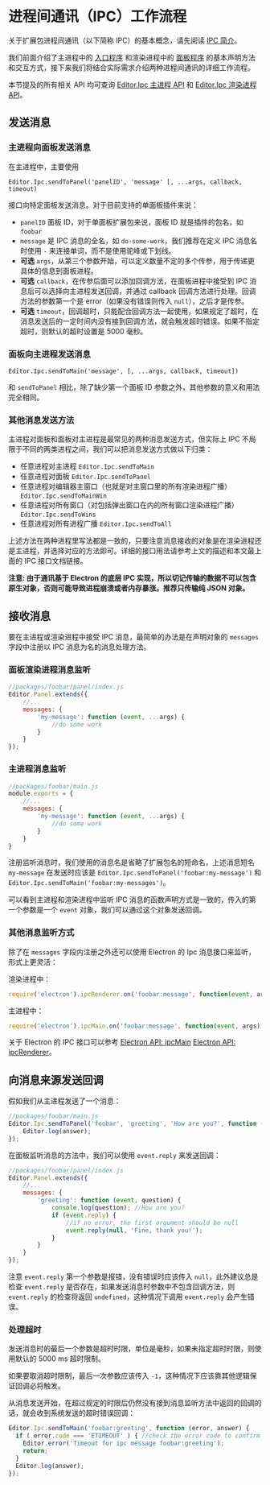 # 进程间通讯（IPC）工作流程

关于扩展包进程间通讯（以下简称 IPC）的基本概念，请先阅读 [IPC 简介](introduction-to-ipc.md)。

我们前面介绍了主进程中的 [入口程序](entry-point.md) 和渲染进程中的 [面板程序](extends-panel.md) 的基本声明方法和交互方式，接下来我们将结合实际需求介绍两种进程间通讯的详细工作流程。

本节提及的所有相关 API 均可查询 [Editor.Ipc 主进程 API](api/editor-framework/main/ipc.md) 和 [Editor.Ipc 渲染进程 API](api/editor-framework/renderer/ipc.md)。

## 发送消息

### 主进程向面板发送消息

在主进程中，主要使用

`Editor.Ipc.sendToPanel('panelID', 'message' [, ...args, callback, timeout)`

接口向特定面板发送消息。对于目前支持的单面板插件来说：

- `panelID` 面板 ID，对于单面板扩展包来说，面板 ID 就是插件的包名，如 `foobar`
- `message` 是 IPC 消息的全名，如 `do-some-work`，我们推荐在定义 IPC 消息名时使用 `-` 来连接单词，而不是使用驼峰或下划线。
- **可选** `args`，从第三个参数开始，可以定义数量不定的多个传参，用于传递更具体的信息到面板进程。
- **可选** `callback`，在传参后面可以添加回调方法，在面板进程中接受到 IPC 消息后可以选择向主进程发送回调，并通过 callback 回调方法进行处理。回调方法的参数第一个是 error（如果没有错误则传入 `null`），之后才是传参。
- **可选** `timeout`，回调超时，只能配合回调方法一起使用，如果规定了超时，在消息发送后的一定时间内没有接到回调方法，就会触发超时错误。如果不指定超时，则默认的超时设置是 5000 毫秒。

### 面板向主进程发送消息

`Editor.Ipc.sendToMain('message', [, ...args, callback, timeout])`

和 `sendToPanel` 相比，除了缺少第一个面板 ID 参数之外，其他参数的意义和用法完全相同。

### 其他消息发送方法

主进程对面板和面板对主进程是最常见的两种消息发送方式，但实际上 IPC 不局限于不同的两类进程之间，我们可以把消息发送方式做以下归类：

- 任意进程对主进程 `Editor.Ipc.sendToMain`
- 任意进程对面板 `Editor.Ipc.sendToPanel`
- 任意进程对编辑器主窗口（也就是对主窗口里的所有渲染进程广播）`Editor.Ipc.sendToMainWin`
- 任意进程对所有窗口（对包括弹出窗口在内的所有窗口渲染进程广播）`Editor.Ipc.sendToWins`
- 任意进程对所有进程广播 `Editor.Ipc.sendToAll`

上述方法在两种进程里写法都是一致的，只要注意消息接收的对象是在渲染进程还是主进程，并选择对应的方法即可。详细的接口用法请参考上文的描述和本文最上面的 IPC 接口文档链接。

**注意: 由于通讯基于 Electron 的底层 IPC 实现，所以切记传输的数据不可以包含原生对象，否则可能导致进程崩溃或者内存暴涨。推荐只传输纯 JSON 对象。**

## 接收消息

要在主进程或渲染进程中接受 IPC 消息，最简单的办法是在声明对象的 `messages` 字段中注册以 IPC 消息为名的消息处理方法。

### 面板渲染进程消息监听

```js
//packages/foobar/panel/index.js
Editor.Panel.extends({
    //...
    messages: {
        'my-message': function (event, ...args) {
            //do some work
        }
    }
});
```

### 主进程消息监听

```js
//packages/foobar/main.js
module.exports = {
    //...
    messages: {
        'my-message': function (event, ...args) {
            //do some work
        }
    }
}
```

注册监听消息时，我们使用的消息名是省略了扩展包名的短命名，上述消息短名 `my-message` 在发送时应该是 `Editor.Ipc.sendToPanel('foobar:my-message')` 和 `Editor.Ipc.sendToMain('foobar:my-messages')`。

可以看到主进程和渲染进程中监听 IPC 消息的函数声明方式是一致的，传入的第一个参数是一个 `event` 对象，我们可以通过这个对象发送回调。

### 其他消息监听方式

除了在 `messages` 字段内注册之外还可以使用 Electron 的 Ipc 消息接口来监听，形式上更灵活：

渲染进程中：

```js
require('electron').ipcRenderer.on('foobar:message', function(event, args) {});
```

主进程中：

```js
require('electron').ipcMain.on('foobar:message', function(event, args) {});
```

关于 Electron 的 IPC 接口可以参考 [Electron API: ipcMain](http://electron.atom.io/docs/api/ipc-main/) [Electron API: ipcRenderer](http://electron.atom.io/docs/api/ipc-renderer/)。

## 向消息来源发送回调

假如我们从主进程发送了一个消息：

```js
//packages/foobar/main.js
Editor.Ipc.sendToPanel('foobar', 'greeting', 'How are you?', function (error, answer) {
    Editor.log(answer);
});
```

在面板监听消息的方法中，我们可以使用 `event.reply` 来发送回调：

```js
//packages/foobar/panel/index.js
Editor.Panel.extends({
    //...
    messages: {
        'greeting': function (event, question) {
            console.log(question); //How are you?
            if (event.reply) {
                //if no error, the first argument should be null
                event.reply(null, 'Fine, thank you!');
            }
        }
    }
});
```

注意 `event.reply` 第一个参数是报错，没有错误时应该传入 `null`，此外建议总是检查 `event.reply` 是否存在，如果发送消息时参数中不包含回调方法，则 `event.reply` 的检查将返回 `undefined`，这种情况下调用 `event.reply` 会产生错误。

### 处理超时

发送消息时的最后一个参数是超时时限，单位是毫秒，如果未指定超时时限，则使用默认的 5000 ms 超时限制。

如果要取消超时限制，最后一次参数应该传入 `-1`，这种情况下应该靠其他逻辑保证回调必将触发。

从消息发送开始，在超过规定的时限后仍然没有接到消息监听方法中返回的回调的话，就会收到系统发送的超时错误回调：

```js
Editor.Ipc.sendToMain('foobar:greeting', function (error, answer) {
  if ( error.code === 'ETIMEOUT' ) { //check the error code to confirm a timeout
    Editor.error('Timeout for ipc message foobar:greeting');
    return;
  }
  Editor.log(answer);
});
```
